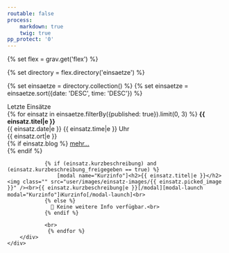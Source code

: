```yaml
---
routable: false
process:
    markdown: true
    twig: true
pp_protect: '0'
---
```


{% set flex = grav.get('flex') %}

{% set directory = flex.directory('einsaetze') %}

{% set einsaetze = directory.collection() %}
{% set einsaetze = einsaetze.sort({date: 'DESC', time: 'DESC'}) %}
<div class="card">
    <div class="card-header fw-card-header">
        <div class="card-title h4"> Letzte Einsätze</div> 
    </div>
    <div class="card-body">
        <div class="container grid-md">
            {% for einsatz in einsaetze.filterBy({published: true}).limit(0, 3) %}
                 <b> {{ einsatz.titel|e }}</b><br>{{ einsatz.date|e }} {{ einsatz.time|e }} Uhr <br>{{ einsatz.ort|e }}<br>
                {% if einsatz.blog %}
                <a href="{{ einsatz.blog|e }}">mehr...</a><br>
                {% endif %}
            
                {% if (einsatz.kurzbeschreibung) and (einsatz.kurzbeschreibung_freigegeben == true) %}
                    [modal name="Kurzinfo"]<h2>{{ einsatz.titel|e }}</h2> <img class="" src="user/images/einsatz-images/{{ einsatz.picked_image }}" /><br>{{ einsatz.kurzbeschreibung|e }}[/modal][modal-launch modal="Kurzinfo"]ℹ️Kurzinfo[/modal-launch]<br>
            	{% else %}
            	  🚫 Keine weitere Info verfügbar.<br>
                {% endif %}
            
                <br>
                 {% endfor %}
        </div>
    </div>
</div>


  